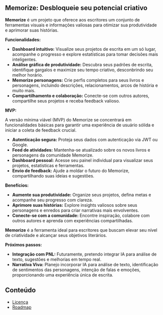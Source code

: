 ## Memorize: Desbloqueie seu potencial criativo

**Memorize** é um projeto que oferece aos escritores um conjunto de ferramentas visuais e informações valiosas para otimizar sua produtividade e aprimorar suas histórias.

**Funcionalidades:**

* **Dashboard intuitivo:** Visualize seus projetos de escrita em um só lugar, acompanhe o progresso e explore estatísticas para tomar decisões mais inteligentes.
* **Análise gráfica de produtividade:** Descubra seus padrões de escrita, identifique gargalos e maximize seu tempo criativo, desconbrindo seu melhor horário.
* **Memorize personagens:** Crie perfis completos para seus livros e personagens, incluindo descrições, relacionamentos, arcos de história e muito mais.
* **Compartilhamento e colaboração:** Conecte-se com outros autores, compartilhe seus projetos e receba feedback valioso.

**MVP:**

A versão mínima viável (MVP) do Memorize se concentrará em funcionalidades básicas para garantir uma experiência de usuário sólida e iniciar a coleta de feedback crucial.

* **Autenticação segura:** Proteja seus dados com autenticação via JWT ou Google.
* **Feed de atividades:** Mantenha-se atualizado sobre os novos livros e personagens da comunidade Memorize.
* **Dashboard pessoal:** Acesse seu painel individual para visualizar seus projetos, estatísticas e ferramentas.
* **Envio de feedback:** Ajude a moldar o futuro do Memorize, compartilhando suas ideias e sugestões.

**Benefícios:**

* **Aumente sua produtividade:** Organize seus projetos, defina metas e acompanhe seu progresso com clareza.
* **Aprimore suas histórias:** Explore insights valiosos sobre seus personagens e enredos para criar narrativas mais envolventes.
* **Conecte-se com a comunidade:** Encontre inspiração, colabore com outros autores e aprenda com experiências compartilhadas.

**Memorize** é a ferramenta ideal para escritores que buscam elevar seu nível de criatividade e alcançar seus objetivos literários.

**Próximos passos:**

* **Integração com PNL:** Futuramente, pretendo integrar IA para análise de texto, sugestões e melhorias em tempo real.
* **Narrativa Viva:** Planejo incorporar IA para análise de texto, identificação de sentimentos das personagens, intenção de falas e emoções, proporcionando uma experiência única de escrita.

## Conteúdo
- [Licença](LICENSE)
- [Roadmap](ROADMAP.md)